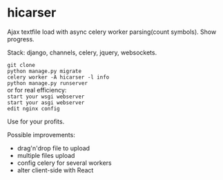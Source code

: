 # hicarser

Ajax textfile load with async celery worker parsing(count symbols). 
Show progress. 

Stack: django, channels, celery, jquery, websockets. 

```git clone```  
```python manage.py migrate```  
```celery worker -A hicarser -l info```  
```python manage.py runserver```  
  or for real efficiency:  
```start your wsgi webserver```  
```start your asgi webserver ```  
```edit nginx config```  

Use for your profits.

Possible improvements:
- drag'n'drop file to upload  
- multiple files upload  
- config celery for several workers  
- alter client-side with React  

